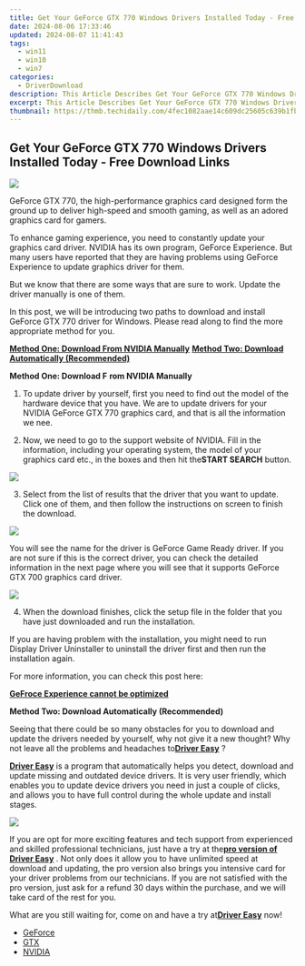 ```yaml
---
title: Get Your GeForce GTX 770 Windows Drivers Installed Today - Free Download Links
date: 2024-08-06 17:33:46
updated: 2024-08-07 11:41:43
tags:
  - win11
  - win10
  - win7
categories:
  - DriverDownload
description: This Article Describes Get Your GeForce GTX 770 Windows Drivers Installed Today - Free Download Links
excerpt: This Article Describes Get Your GeForce GTX 770 Windows Drivers Installed Today - Free Download Links
thumbnail: https://thmb.techidaily.com/4fec1082aae14c609dc25605c639b1fbe3c36aac7cabbe84615d93d1098bb494.jpg
---
```


## Get Your GeForce GTX 770 Windows Drivers Installed Today - Free Download Links

![](https://images.drivereasy.com/wp-content/uploads/2017/02/img_58a65f40aafb8.jpg)
  
 GeForce GTX 770, the high-performance graphics card designed form the ground up to deliver high-speed and smooth gaming, as well as an adored graphics card for gamers.
  
 To enhance gaming experience, you need to constantly update your graphics card driver. NVIDIA has its own program, GeForce Experience. But many users have reported that they are having problems using GeForce Experience to update graphics driver for them.
  
 But we know that there are some ways that are sure to work. Update the driver manually is one of them.
  
 In this post, we will be introducing two paths to download and install GeForce GTX 770 driver for Windows. Please read along to find the more appropriate method for you.
  
[**Method One: Download From NVIDIA Manually**](https://tools.techidaily.com/drivereasy/download/)
[**Method Two: Download Automatically (Recommended)**](https://www.drivereasy.com/knowledge/geforce-gtx-770-drivers-download-for-windows/#2)

 **Method One: Download F** **rom NVIDIA Manually**
  
 1) To update driver by yourself, first you need to find out the model of the hardware device that you have. We are to update drivers for your NVIDIA GeForce GTX 770 graphics card, and that is all the information we nee.
  
 2) Now, we need to go to the support website of NVIDIA. Fill in the information, including your operating system, the model of your graphics card etc., in the boxes and then hit the**START SEARCH** button.
  
![](https://images.drivereasy.com/wp-content/uploads/2017/02/img_58a668d243675.png)

 3) Select from the list of results that the driver that you want to update. Click one of them, and then follow the instructions on screen to finish the download.
  
![](https://images.drivereasy.com/wp-content/uploads/2017/02/img_58a6692dbabf9.jpg)
  
 You will see the name for the driver is GeForce Game Ready driver. If you are not sure if this is the correct driver, you can check the detailed information in the next page where you will see that it supports GeForce GTX 700 graphics card driver.

![](https://images.drivereasy.com/wp-content/uploads/2017/02/img_58a66c38a0412.jpg)

 4) When the download finishes, click the setup file in the folder that you have just downloaded and run the installation.
  
 If you are having problem with the installation, you might need to run Display Driver Uninstaller to uninstall the driver first and then run the installation again.
  
 For more information, you can check this post here:
  
[**GeFroce Experience cannot be optimized**](https://tools.techidaily.com/drivereasy/download/)
  
 **Method Two: Download Automatically (Recommended)**
  
 Seeing that there could be so many obstacles for you to download and update the drivers needed by yourself, why not give it a new thought? Why not leave all the problems and headaches to[**Driver Easy**](https://tools.techidaily.com/drivereasy/download/) ?
  
[**Driver Easy**](https://tools.techidaily.com/drivereasy/download/) is a program that automatically helps you detect, download and update missing and outdated device drivers. It is very user friendly, which enables you to update device drivers you need in just a couple of clicks, and allows you to have full control during the whole update and install stages.  
  
![](https://images.drivereasy.com/wp-content/uploads/2017/04/img_58e8b44fc8c34.jpg)
  
 If you are opt for more exciting features and tech support from experienced and skilled professional technicians, just have a try at the[**pro version of Driver Easy**](https://tools.techidaily.com/drivereasy/download/) . Not only does it allow you to have unlimited speed at download and updating, the pro version also brings you intensive card for your driver problems from our technicians. If you are not satisfied with the pro version, just ask for a refund 30 days within the purchase, and we will take card of the rest for you.
  
 What are you still waiting for, come on and have a try at[**Driver Easy**](https://tools.techidaily.com/drivereasy/download/) now!

* [GeForce](https://tools.techidaily.com/drivereasy/download/)
* [GTX](https://tools.techidaily.com/drivereasy/download/)
* [NVIDIA](https://tools.techidaily.com/drivereasy/download/)

<ins class="adsbygoogle"
     style="display:block"
     data-ad-format="autorelaxed"
     data-ad-client="ca-pub-7571918770474297"
     data-ad-slot="1223367746"></ins>



<ins class="adsbygoogle"
     style="display:block"
     data-ad-client="ca-pub-7571918770474297"
     data-ad-slot="8358498916"
     data-ad-format="auto"
     data-full-width-responsive="true"></ins>
